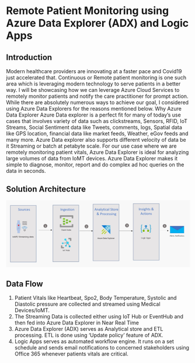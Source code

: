 # Remote Patient Monitoring using Azure Data Explorer (ADX) and Logic Apps
## Introduction
Modern healthcare providers are innovating at a faster pace and Covid19 just accelerated that. Continuous or Remote patient monitoring is one such area which is leveraging modern technology to serve patients in a better way. I will be showcasing how we can leverage Azure Cloud Services to remotely monitor patients and notify the care practitioner for prompt action. While there are absolutely numerous ways to achieve our goal, I considered using Azure Data Explorers for the reasons mentioned below.
Why Azure Data Explorer
Azure Data explorer is a perfect fit for many of today’s use cases that involves variety of data such as clickstreams, Sensors, RFID, IoT Streams, Social Sentiment data like Tweets, comments, logs, Spatial data like GPS location, financial data like market feeds, Weather, eGov feeds and many more. Azure Data explorer also supports different velocity of data be it Streaming or batch at petabyte scale.
For our use case where we are remotely monitoring patient vitals, Azure Data Explorer is ideal for analyzing large volumes of data from IoMT devices. Azure Data Explorer makes it simple to diagnose, monitor, report and do complex ad hoc queries on the data in seconds.

## Solution Architecture

![Solution Architecture](https://github.com/rmusti/Remote-Patient-Monitoring-using-ADX/blob/bdb0aeab7a61ed7384fd0194c301c52e241e2289/Solution%20Architecture.jpg)

## Data Flow
1.	Patient Vitals like Heartbeat, Spo2, Body Temperature, Systolic and Diastolic pressure are collected and streamed using Medical Devices/IoMT. 
2.	 The Streaming Data is collected either using IoT Hub or EventHub and then fed into Azure Data Explorer in Near Real Time
3.	Azure Data Explorer (ADX) serves as Analytical store and ETL processing. ETL is done using ‘Update policy’ feature of ADX. 
4.	Logic Apps serves as automated workflow engine. It runs on a set schedule and sends email notifications to concerned stakeholders using Office 365 whenever patients vitals are critical.
